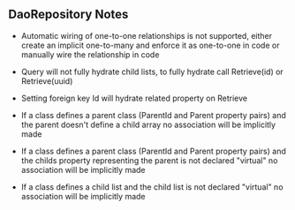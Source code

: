 ## DaoRepository Notes

 - Automatic wiring of one-to-one relationships is not supported, either create an 
implicit one-to-many and enforce it as one-to-one in code or manually wire the 
relationship in code

- Query will not fully hydrate child lists, to fully hydrate call Retrieve(id) or 
Retrieve(uuid)

- Setting foreign key Id will hydrate related property on Retrieve

- If a class defines a parent class (ParentId and Parent property pairs) and the parent 
doesn't define a child array no association will be implicitly made

- If a class defines a parent class (ParentId and Parent property pairs) and the childs 
property representing the parent is not declared "virtual" no association will be 
implicitly made

- If a class defines a child list and the child list is not declared "virtual" no association
will be implicitly made